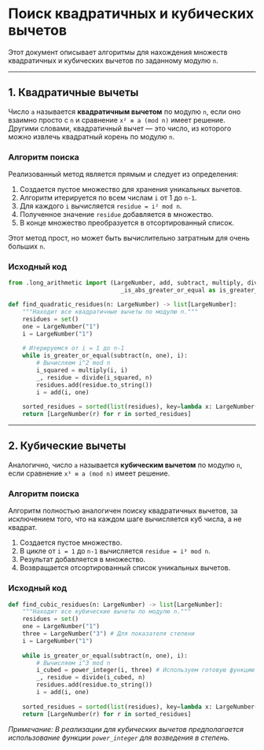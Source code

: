 # Поиск квадратичных и кубических вычетов

Этот документ описывает алгоритмы для нахождения множеств квадратичных и кубических вычетов по заданному модулю `n`.

---

## 1. Квадратичные вычеты

Число `a` называется **квадратичным вычетом** по модулю `n`, если оно взаимно просто с `n` и сравнение `x² ≡ a (mod n)` имеет решение. Другими словами, квадратичный вычет — это число, из которого можно извлечь квадратный корень по модулю `n`.

### Алгоритм поиска

Реализованный метод является прямым и следует из определения:
1.  Создается пустое множество для хранения уникальных вычетов.
2.  Алгоритм итерируется по всем числам `i` от 1 до `n-1`.
3.  Для каждого `i` вычисляется `residue = i² mod n`.
4.  Полученное значение `residue` добавляется в множество.
5.  В конце множество преобразуется в отсортированный список.

Этот метод прост, но может быть вычислительно затратным для очень больших `n`.

### Исходный код

```python
from .long_arithmetic import (LargeNumber, add, subtract, multiply, divide, 
                                _is_abs_greater_or_equal as is_greater_or_equal)

def find_quadratic_residues(n: LargeNumber) -> list[LargeNumber]:
    """Находит все квадратичные вычеты по модулю n."""
    residues = set()
    one = LargeNumber("1")
    i = LargeNumber("1")
    
    # Итерируемся от i = 1 до n-1
    while is_greater_or_equal(subtract(n, one), i):
        # Вычисляем i^2 mod n
        i_squared = multiply(i, i)
        _, residue = divide(i_squared, n)
        residues.add(residue.to_string())
        i = add(i, one)
        
    sorted_residues = sorted(list(residues), key=lambda x: LargeNumber(x))
    return [LargeNumber(r) for r in sorted_residues]
```

---

## 2. Кубические вычеты

Аналогично, число `a` называется **кубическим вычетом** по модулю `n`, если сравнение `x³ ≡ a (mod n)` имеет решение.

### Алгоритм поиска

Алгоритм полностью аналогичен поиску квадратичных вычетов, за исключением того, что на каждом шаге вычисляется куб числа, а не квадрат.
1.  Создается пустое множество.
2.  В цикле от `i = 1` до `n-1` вычисляется `residue = i³ mod n`.
3.  Результат добавляется в множество.
4.  Возвращается отсортированный список уникальных вычетов.

### Исходный код

```python
def find_cubic_residues(n: LargeNumber) -> list[LargeNumber]:
    """Находит все кубические вычеты по модулю n."""
    residues = set()
    one = LargeNumber("1")
    three = LargeNumber("3") # Для показателя степени
    i = LargeNumber("1")
    
    while is_greater_or_equal(subtract(n, one), i):
        # Вычисляем i^3 mod n
        i_cubed = power_integer(i, three) # Используем готовую функцию возведения в степень
        _, residue = divide(i_cubed, n)
        residues.add(residue.to_string())
        i = add(i, one)
        
    sorted_residues = sorted(list(residues), key=lambda x: LargeNumber(x))
    return [LargeNumber(r) for r in sorted_residues]

```
*Примечание: В реализации для кубических вычетов предполагается использование функции `power_integer` для возведения в степень.* 